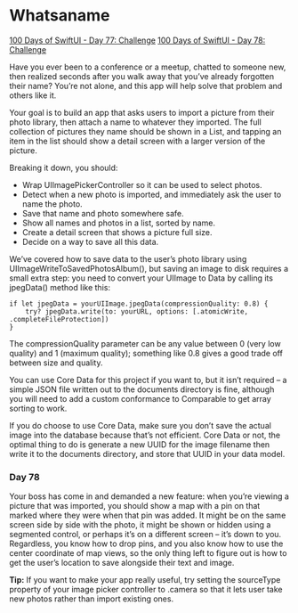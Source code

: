# Whatsaname
[100 Days of SwiftUI - Day 77: Challenge](https://www.hackingwithswift.com/guide/ios-swiftui/6/3/challenge)
[100 Days of SwiftUI - Day 78: Challenge](https://www.hackingwithswift.com/100/swiftui/78)

Have you ever been to a conference or a meetup, chatted to someone new, then realized seconds after you walk away that you’ve already forgotten their name? You’re not alone, and this app will help solve that problem and others like it.

Your goal is to build an app that asks users to import a picture from their photo library, then attach a name to whatever they imported. The full collection of pictures they name should be shown in a List, and tapping an item in the list should show a detail screen with a larger version of the picture.

Breaking it down, you should:

* Wrap UIImagePickerController so it can be used to select photos.
* Detect when a new photo is imported, and immediately ask the user to name the photo.
* Save that name and photo somewhere safe.
* Show all names and photos in a list, sorted by name.
* Create a detail screen that shows a picture full size.
* Decide on a way to save all this data.

We’ve covered how to save data to the user’s photo library using UIImageWriteToSavedPhotosAlbum(), but saving an image to disk requires a small extra step: you need to convert your UIImage to Data by calling its jpegData() method like this:

	if let jpegData = yourUIImage.jpegData(compressionQuality: 0.8) {   
		try? jpegData.write(to: yourURL, options: [.atomicWrite, .completeFileProtection])  
	}

The compressionQuality parameter can be any value between 0 (very low quality) and 1 (maximum quality); something like 0.8 gives a good trade off between size and quality.

You can use Core Data for this project if you want to, but it isn’t required – a simple JSON file written out to the documents directory is fine, although you will need to add a custom conformance to Comparable to get array sorting to work.

If you do choose to use Core Data, make sure you don’t save the actual image into the database because that’s not efficient. Core Data or not, the optimal thing to do is generate a new UUID for the image filename then write it to the documents directory, and store that UUID in your data model.

### Day 78

Your boss has come in and demanded a new feature: when you’re viewing a picture that was imported, you should show a map with a pin on that marked where they were when that pin was added. It might be on the same screen side by side with the photo, it might be shown or hidden using a segmented control, or perhaps it’s on a different screen – it’s down to you. Regardless, you know how to drop pins, and you also know how to use the center coordinate of map views, so the only thing left to figure out is how to get the user’s location to save alongside their text and image.

**Tip:** If you want to make your app really useful, try setting the sourceType property of your image picker controller to .camera so that it lets user take new photos rather than import existing ones.
